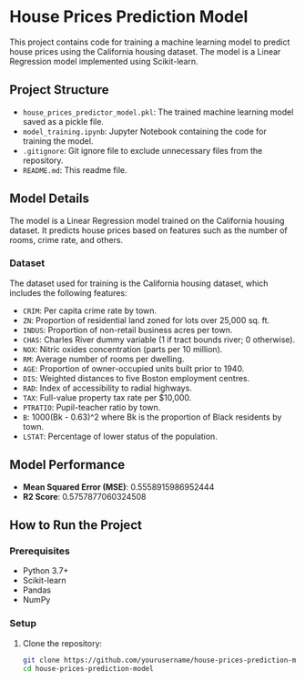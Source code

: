# House Prices Prediction Model

This project contains code for training a machine learning model to predict house prices using the California housing dataset. The model is a Linear Regression model implemented using Scikit-learn.

## Project Structure

- `house_prices_predictor_model.pkl`: The trained machine learning model saved as a pickle file.
- `model_training.ipynb`: Jupyter Notebook containing the code for training the model.
- `.gitignore`: Git ignore file to exclude unnecessary files from the repository.
- `README.md`: This readme file.

## Model Details

The model is a Linear Regression model trained on the California housing dataset. It predicts house prices based on features such as the number of rooms, crime rate, and others.

### Dataset

The dataset used for training is the California housing dataset, which includes the following features:

- `CRIM`: Per capita crime rate by town.
- `ZN`: Proportion of residential land zoned for lots over 25,000 sq. ft.
- `INDUS`: Proportion of non-retail business acres per town.
- `CHAS`: Charles River dummy variable (1 if tract bounds river; 0 otherwise).
- `NOX`: Nitric oxides concentration (parts per 10 million).
- `RM`: Average number of rooms per dwelling.
- `AGE`: Proportion of owner-occupied units built prior to 1940.
- `DIS`: Weighted distances to five Boston employment centres.
- `RAD`: Index of accessibility to radial highways.
- `TAX`: Full-value property tax rate per $10,000.
- `PTRATIO`: Pupil-teacher ratio by town.
- `B`: 1000(Bk - 0.63)^2 where Bk is the proportion of Black residents by town.
- `LSTAT`: Percentage of lower status of the population.

## Model Performance

- **Mean Squared Error (MSE)**: 0.5558915986952444
- **R2 Score**: 0.5757877060324508

## How to Run the Project

### Prerequisites

- Python 3.7+
- Scikit-learn
- Pandas
- NumPy

### Setup

1. Clone the repository:
   ```bash
   git clone https://github.com/yourusername/house-prices-prediction-model.git
   cd house-prices-prediction-model

